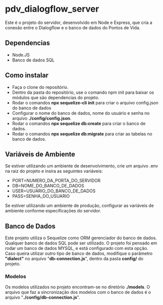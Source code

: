 # pdv_dialogflow_server
Este é o projeto do servidor, desenvolvido em Node e Express, que cria a conexão entre o Dialogflow e o banco de dados do Pontos de Vida.

<h2>Dependencias</h2>

- Node.JS
- Banco de dados SQL

<h2>Como instalar</h2>

- Faça o clone do repositório.
- Dentro da pasta do repositório, use o comando npm init para baixar os módulos que são dependencias do projeto.
- Rodar o comandos <strong> npx sequelize-cli init</strong> para criar o arquivo config.json do banco de dados
- Configurar o nome do banco de dados, nome do usuário e senha no arquivo <strong>./config/config.json</strong>.
- Rodar o comandos <strong> npx sequelize db:create</strong> para criar o banco de dados.
- Rodar o comandos <strong> npx sequelize db:migrate</strong> para criar as tabelas no banco de dados.

<h2>Variáveis de Ambiente</h2>

Se estiver utilizando um ambiente de desenvolvimento, crie um arquivo .env na raiz do projeto e insira as seguintes variáveis:

- PORT=NUMERO_DA_PORTA_DO_SERVIDOR 
- DB=NOME_DO_BANCO_DE_DADOS
- USER=USUÁRIO_DO_BANCO_DE_DADOS
- PASS=SENHA_DO_USUARIO

Se estiver ulilizando um ambiente de produção, configurar as variáveis de ambiente conforme especificações do servidor.

<h2>Banco de Dados</h2>

Este projeto utiliza o Sequelize como ORM gerenciador do banco de dados. Qualquer banco de dados SQL pode ser utilizado.
O projeto foi pensado em rodar um banco de dados MYSQL, e está configurado com esta opção. Caso queira utilizar outro
tipo de banco de dados, modifique o parâmetro <strong>"dialect"</strong> no arquivo "<strong>db-connection.js</strong>", dentro da pasta <strong>config/</strong> do projeto.

<h3>Modelos</h3>

Os modelos utilizados no projeto encontram-se no diretório <strong>./models</strong>. O arquivo que faz a sincronização dos modelos com o banco de dados é
o arquivo "<strong>./config/db-connection.js</strong>".
